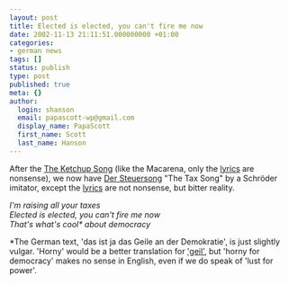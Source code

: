 ```yaml
---
layout: post
title: Elected is elected, you can't fire me now
date: 2002-11-13 21:11:51.000000000 +01:00
categories:
- german news
tags: []
status: publish
type: post
published: true
meta: {}
author:
  login: shanson
  email: papascott-wp@gmail.com
  display_name: PapaScott
  first_name: Scott
  last_name: Hanson
---
```

<p>After the <a href="http://www.amazon.de/exec/obidos/ASIN/B00006C76Y">The Ketchup Song</a> (like the Macarena, only the <a href="http://www.song-texte.de/song-texte/index.php3?aktion=show_song&id=7b4b05e60003d736dbbbbba0&amp;band_id=342953730003d7215f434a4b">lyrics</a> are nonsense), we now have <a href="http://www.royal-ts.de/mtarchives/000881.php">Der Steuersong</a> "The Tax Song" by a Schröder imitator, except the <a href="http://www.song-texte.de/songtexte-id/285193f80003dd05fade2550/163438b20003dd05fade9a8f/">lyrics</a> are not nonsense, but bitter reality.</p>
<p><em>I'm raising all your taxes<br />
Elected is elected, you can't fire me now<br />
That's what's cool* about democracy</em></p>
<p>*The German text, 'das ist ja das Geile an der Demokratie', is just slightly vulgar. 'Horny' would be a better translation for <a href="http://dict.leo.org/?search=geil">'geil'</a>, but 'horny for democracy' makes no sense in English, even if we do speak of 'lust for power'.</p>
